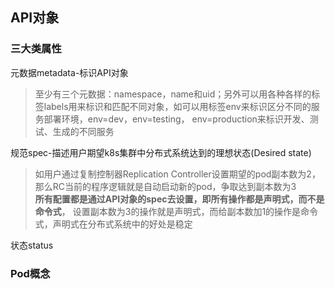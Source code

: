 


## API对象

### 三大类属性
元数据metadata-标识API对象       
> 至少有三个元数据：namespace，name和uid；另外可以用各种各样的标签labels用来标识和匹配不同对象，如可以用标签env来标识区分不同的服务部署环境，env=dev，env=testing， env=production来标识开发、测试、生成的不同服务


规范spec-描述用户期望k8s集群中分布式系统达到的理想状态(Desired state)     
> 如用户通过复制控制器Replication Controller设置期望的pod副本数为2，那么RC当前的程序逻辑就是自动启动新的pod，争取达到副本数为3    
**所有配置都是通过API对象的spec去设置，即所有操作都是声明式，而不是命令式**， 设置副本数为3的操作就是声明式，而给副本数加1的操作是命令式，声明式在分布式系统中的好处是稳定  

状态status

### Pod概念